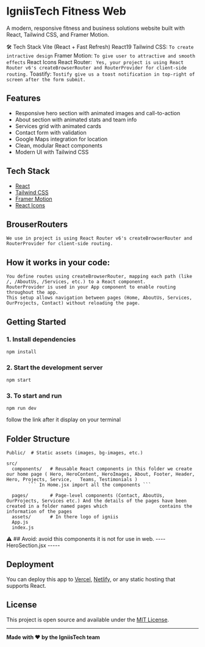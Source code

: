 # IgniisTech Fitness Web

A modern, responsive fitness and business solutions website built with React, Tailwind CSS, and Framer Motion.

🛠️ Tech Stack
Vite (React + Fast Refresh)
React19
Tailwind CSS: ``` To create intractive design ```
Framer Motion: ``` To give user to attractive and smooth effects ```
React Icons
React Router: ``` Yes, your project is using React Router v6's createBrowserRouter and RouterProvider for client-side routing.```
Toastify: ``` Tostify give us a toast notification in top-right of screen after the form submit. ```  


## Features

- Responsive hero section with animated images and call-to-action
- About section with animated stats and team info
- Services grid with animated cards
- Contact form with validation
- Google Maps integration for location
- Clean, modular React components
- Modern UI with Tailwind CSS

## Tech Stack

- [React](https://react.dev/)
- [Tailwind CSS](https://tailwindcss.com/)
- [Framer Motion](https://www.framer.com/motion/)
- [React Icons](https://react-icons.github.io/react-icons/)

## BrouserRouters
    We use in project is using React Router v6's createBrowserRouter and RouterProvider for client-side routing.
## How it works in your code: 
    You define routes using createBrowserRouter, mapping each path (like /, /AboutUs, /Services, etc.) to a React component.
    RouterProvider is used in your App component to enable routing throughout the app.
    This setup allows navigation between pages (Home, AboutUs, Services, OurProjects, Contact) without reloading the page.



## Getting Started

### 1. Install dependencies

```bash
npm install
```

### 2. Start the development server

```bash
npm start
```
### 3. To start and run 
``` base
npm run dev
```
follow the link after it display on your terminal


## Folder Structure

```
Public/  # Static assets (images, bg-images, etc.)

src/
  components/   # Reusable React components in this folder we create our home page ( Hero, HeroContent, HeroImages, About, Footer, Header, Hero, Projects, Service,   Teams, Testimonials )
        ``` In Home.jsx import all the components ```

  pages/        # Page-level components (Contact, AboutUs, OurProjects, Services etc.) And the details of the pages have been created in a folder named pages which                   contains the information of the pages 
  assets/       # In there logo of igniis 
  App.js
  index.js
```
⚠️ ## Avoid: avoid this components it is not for use in web.
        ----  HeroSection.jsx ----- 

## Deployment

You can deploy this app to [Vercel](https://vercel.com/), [Netlify](https://www.netlify.com/), or any static hosting that supports React.

## License

This project is open source and available under the [MIT License](LICENSE).

---

**Made with ❤️ by the IgniisTech team**

